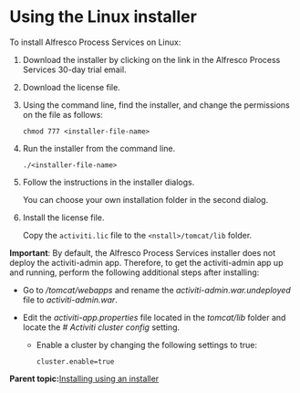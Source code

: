 # Using the Linux installer

To install Alfresco Process Services on Linux:

1.  Download the installer by clicking on the link in the Alfresco Process Services 30-day trial email.
2.  Download the license file.
3.  Using the command line, find the installer, and change the permissions on the file as follows:

    ```
    chmod 777 <installer-file-name>
    ```

4.  Run the installer from the command line.

    ```
    ./<installer-file-name>
    ```

5.  Follow the instructions in the installer dialogs.

    You can choose your own installation folder in the second dialog.

6.  Install the license file.

    Copy the `activiti.lic` file to the `<nstall>/tomcat/lib` folder.


**Important**: By default, the Alfresco Process Services installer does not deploy the activiti-admin app. Therefore, to get the activiti-admin app up and running, perform the following additional steps after installing:

-   Go to */tomcat/webapps* and rename the *activiti-admin.war.undeployed* file to *activiti-admin.war*.

-   Edit the *activiti-app.properties* file located in the *tomcat/lib* folder and locate the *\# Activiti cluster config* setting.

    -   Enable a cluster by changing the following settings to true:

        `cluster.enable=true`


**Parent topic:**[Installing using an installer](../topics/installing_using_an_installer.md)

